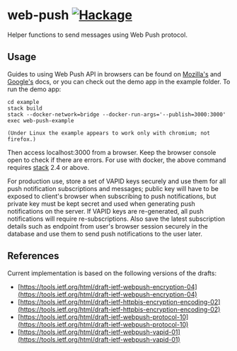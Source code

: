 # web-push [![Hackage](https://img.shields.io/hackage/v/web-push.svg)](https://hackage.haskell.org/package/web-push)

Helper functions to send messages using Web Push protocol.

## Usage

Guides to using Web Push API in browsers can be found on [Mozilla's](https://developer.mozilla.org/en/docs/Web/API/Push_API) and [Google's](https://developers.google.com/web/fundamentals/engage-and-retain/push-notifications/) docs, or you can check out the demo app in the example folder. To run the demo app:

    cd example
    stack build
    stack --docker-network=bridge --docker-run-args='--publish=3000:3000' exec web-push-example
    
    (Under Linux the example appears to work only with chromium; not firefox.)

Then access localhost:3000 from a browser. Keep the browser console open to check if there are errors. For use with docker, the above command requires [stack](https://docs.haskellstack.org/en/stable/README/) 2.4 or above.

For production use, store a set of VAPID keys securely and use them for all push notification subscriptions and messages; public key will have to be exposed to client's browser when subscribing to push notifications, but private key must be kept secret and used when generating push notifications on the server. If VAPID keys are re-generated, all push notifications will require re-subscriptions. Also save the latest subscription details such as endpoint from user's browser session securely in the database and use them to send push notifications to the user later.

## References

Current implementation is based on the following versions of the drafts:
- [https://tools.ietf.org/html/draft-ietf-webpush-encryption-04](https://tools.ietf.org/html/draft-ietf-webpush-encryption-04)
- [https://tools.ietf.org/html/draft-ietf-httpbis-encryption-encoding-02](https://tools.ietf.org/html/draft-ietf-httpbis-encryption-encoding-02)
- [https://tools.ietf.org/html/draft-ietf-webpush-protocol-10](https://tools.ietf.org/html/draft-ietf-webpush-protocol-10)
- [https://tools.ietf.org/html/draft-ietf-webpush-vapid-01](https://tools.ietf.org/html/draft-ietf-webpush-vapid-01)
